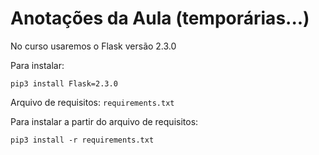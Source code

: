 # Anotações da Aula (temporárias...)

No curso usaremos o Flask versão 2.3.0

Para instalar:

```
pip3 install Flask=2.3.0
```

Arquivo de requisitos: `requirements.txt`

Para instalar a partir do arquivo de requisitos:

```
pip3 install -r requirements.txt
```
